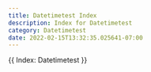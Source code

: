 ```yaml
---
title: Datetimetest Index
description: Index for Datetimetest
category: Datetimetest
date: 2022-02-15T13:32:35.025641-07:00
---
```


{{ Index: Datetimetest }}
